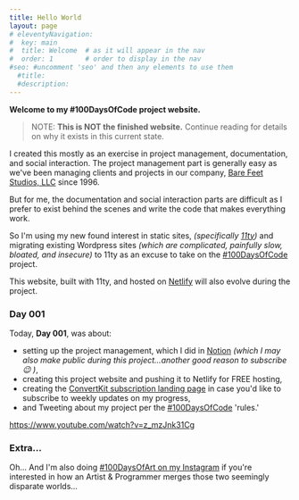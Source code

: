 ```yaml
---
title: Hello World
layout: page
# eleventyNavigation:
#  key: main
#  title: Welcome  # as it will appear in the nav
#  order: 1        # order to display in the nav
#seo: #uncomment 'seo' and then any elements to use them
  #title:
  #description:
---
```


**Welcome to my #100DaysOfCode project website.**

> NOTE: **This is NOT the finished website.** Continue reading for details on why it exists in this current state.

I created this mostly as an exercise in project management, documentation, and social interaction. The project management part is generally easy as we've been managing clients and projects in our company, [Bare Feet Studios, LLC](https://www.barefeetstudios.com) since 1996.

But for me, the documentation and social interaction parts are difficult as I prefer to exist behind the scenes and write the code that makes everything work.

So I'm using my new found interest in static sites, *(specifically [11ty](https://11ty.dev))* and migrating existing Wordpress sites *(which are complicated, painfully slow, bloated, and insecure)* to 11ty as an excuse to take on the [#100DaysOfCode](https://www.100daysofcode.com/) project.

This website, built with 11ty, and hosted on [Netlify](https://Netlify.com) will also evolve during the project.

### Day 001

Today, **Day 001**, was about:

- setting up the project management, which I did in [Notion](https://notion.so) *(which I may also make public during this project...another good reason to subscribe :wink: )*,
- creating this project website and pushing it to Netlify for FREE hosting,
- creating the [ConvertKit subscription landing page](https://shanerobinson.ck.page/100daysofcode) in case you'd like to subscribe to weekly updates on my progress,
- and Tweeting about my project per the [#100DaysOfCode](https://www.100daysofcode.com/rules/) 'rules.'

https://www.youtube.com/watch?v=z_mzJnk31Cg

### Extra...

Oh... And I'm also doing [#100DaysOfArt on my Instagram](https://instagram.com/shanerobinson) if you're interested in how an Artist & Programmer merges those two seemingly disparate worlds...
